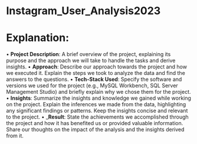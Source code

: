 # Instagram_User_Analysis2023

# Explanation:


•	__Project Description__: A brief overview of the project, explaining its purpose and the approach
  we will take to handle the tasks and derive insights.
•	__Approach__: Describe our approach towards the project and how we executed it. 
  Explain the steps we took to analyze the data and find the answers to the questions.
•	__Tech-Stack Used__: Specify the software and versions we used for the project
  (e.g., MySQL Workbench, SQL Server Management Studio) and briefly explain why we chose them 
   for the project.
•	__Insights__: Summarize the insights and knowledge we gained while working on the project. 
  Explain the inferences we made from the data, highlighting any significant findings or patterns. Keep the insights concise and relevant to the project.
•	___Result__: State the achievements we accomplished through the project and how it has benefited us or provided valuable information. 
  Share our thoughts on the impact of the analysis and the insights derived from it.

